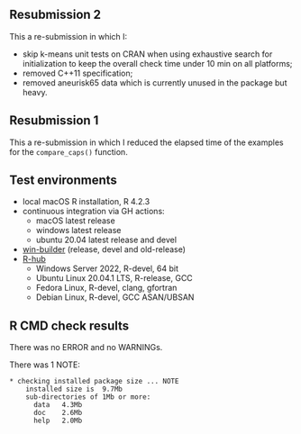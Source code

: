 ## Resubmission 2

This a re-submission in which I:

- skip k-means unit tests on CRAN when using exhaustive search for 
initialization to keep the overall check time under 10 min on all platforms;
- removed C++11 specification;
- removed aneurisk65 data which is currently unused in the package but heavy.

## Resubmission 1

This a re-submission in which I reduced the elapsed time of the examples for the 
`compare_caps()` function.

## Test environments
* local macOS R installation, R 4.2.3
* continuous integration via GH actions:
  * macOS latest release
  * windows latest release
  * ubuntu 20.04 latest release and devel
* [win-builder](https://win-builder.r-project.org/) (release, devel and old-release)
* [R-hub](https://builder.r-hub.io)
  - Windows Server 2022, R-devel, 64 bit
  - Ubuntu Linux 20.04.1 LTS, R-release, GCC
  - Fedora Linux, R-devel, clang, gfortran
  - Debian Linux, R-devel, GCC ASAN/UBSAN

## R CMD check results
There was no ERROR and no WARNINGs.

There was 1 NOTE:

    * checking installed package size ... NOTE
        installed size is  9.7Mb
        sub-directories of 1Mb or more:
          data   4.3Mb
          doc    2.6Mb
          help   2.0Mb

